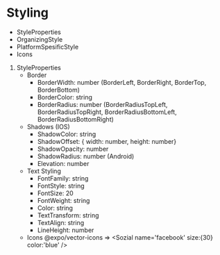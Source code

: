 # Styling
- StyleProperties
- OrganizingStyle
- PlatformSpesificStyle
- Icons

1. StyleProperties
   - Border 
        - BorderWidth: number 
            (BorderLeft, BorderRight, BorderTop, BorderBottom)
        - BorderColor: string
        - BorderRadius: number 
            (BorderRadiusTopLeft, BorderRadiusTopRight, BorderRadiusBottomLeft, BorderRadiusBottomRight)
   - Shadows (IOS)
        - ShadowColor: string
        - ShadowOffset: { width: number, height: number} 
        - ShadowOpacity: number
        - ShadowRadius: number
    (Android)
        - Elevation: number
   - Text Styling
        - FontFamily: string
        - FontStyle: string
        - FontSize: 20
        - FontWeight: string
        - Color: string
        - TextTransform: string
        - TextAlign: string
        - LineHeight: number
   - Icons
        @expo/vector-icons  => <Sozial name='facebook' size:{30} color:'blue' />
